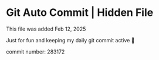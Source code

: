 # Git Auto Commit | Hidden File

This file was added Feb 12, 2025

Just for fun and keeping my daily git commit active 🤪

commit number: 283172
